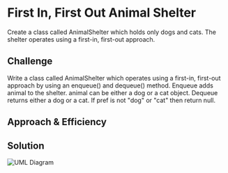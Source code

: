 # First In, First Out Animal Shelter
Create a class called AnimalShelter which holds only dogs and cats. The shelter operates using a first-in, first-out approach.

## Challenge
Write a class called AnimalShelter which operates using a first-in, first-out approach by using an enqueue() and dequeue() method. Enqueue adds animal to the shelter. animal can be either a dog or a cat object. Dequeue returns either a dog or a cat. If pref is not "dog" or "cat" then return null.

## Approach & Efficiency


## Solution
![UML Diagram](assets/fifo-animal-shelter.jpg)